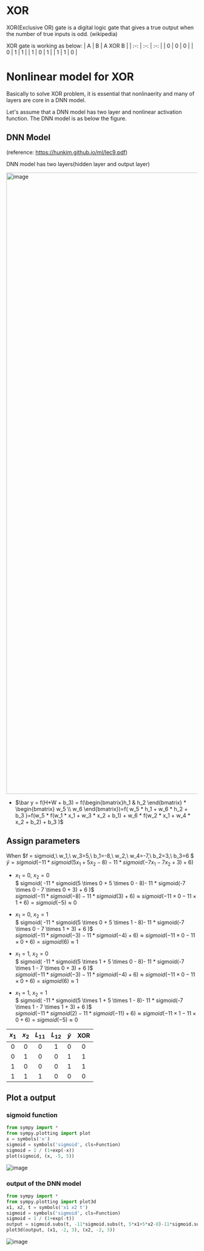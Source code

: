 
# XOR

XOR(Exclusive OR) gate is a digital logic gate that gives a true output when the number of true inputs is odd. (wikipedia)

XOR gate is working as below:
| A | B | A XOR B |
| :-: | :-: | :-: |
| 0 | 0 | 0 |
| 0 | 1 | 1 |
| 1 | 0 | 1 |
| 1 | 1 | 0 |

# Nonlinear model for XOR
Basically to solve XOR problem, it is essential that nonlinaerity and many of layers are core in a DNN model.

Let's assume that a DNN model has two layer and nonlinear activation function.
The DNN model is as below the figure.

## DNN Model
(reference: https://hunkim.github.io/ml/lec9.pdf)

DNN model has two layers(hidden layer and output layer)

<img width="1633" alt="image" src="https://user-images.githubusercontent.com/93747285/140840664-b8010a80-70a9-4ee8-abd5-d81bfd1b7e79.png">

- $\bar y = f(H*W + b_3) = f(\begin{bmatrix}h_1 & h_2 \end{bmatrix} * \begin{bmatrix} w_5 \\ w_6 \end{bmatrix})=f( w_5 * h_1 + w_6 * h_2 + b_3 )=f(w_5 * f(w_1 * x_1 + w_3 * x_2 + b_1) + w_6 * f(w_2 * x_1 + w_4 * x_2 + b_2) + b_3 )$

## Assign parameters
When $f = sigmoid,\ w_1,\ w_3=5,\ b_1=-8,\ w_2,\ w_4=-7,\ b_2=3,\ b_3=6 $ \
$\bar y = sigmoid(-11 * sigmoid(5x_1+5x_2-8)-11*sigmoid(-7x_1-7x_2+3)+6)$

- $x_1=0,\ x_2=0$ \
$ sigmoid( -11 * sigmoid(5 \times 0 + 5 \times 0 - 8)- 11 * sigmoid(-7 \times 0 - 7 \times 0 + 3) + 6 )$ \
$sigmoid(-11 * sigmoid(-8)- 11 * sigmoid(3)+6) \approx sigmoid(-11 \times 0 - 11 \times 1 + 6) = sigmoid(-5) \approx 0$

- $x_1=0,\ x_2=1$ \
$ sigmoid( -11 * sigmoid(5 \times 0 + 5 \times 1 - 8)- 11 * sigmoid(-7 \times 0 - 7 \times 1 + 3) + 6 )$ \
$sigmoid(-11 * sigmoid(-3)- 11 * sigmoid(-4) + 6) \approx sigmoid(-11 \times 0 - 11 \times 0 + 6) = sigmoid(6) \approx 1$

- $x_1=1,\ x_2=0$ \
$ sigmoid( -11 * sigmoid(5 \times 1 + 5 \times 0 - 8)- 11 * sigmoid(-7 \times 1 - 7 \times 0 + 3) + 6 )$ \
$sigmoid(-11 * sigmoid(-3)- 11 * sigmoid(-4) + 6) \approx sigmoid(-11 \times 0 - 11 \times 0 + 6) = sigmoid(6) \approx 1$

- $x_1=1,\ x_2=1$ \
$ sigmoid( -11 * sigmoid(5 \times 1 + 5 \times 1 - 8)- 11 * sigmoid(-7 \times 1 - 7 \times 1 + 3) + 6 )$ \
$sigmoid(-11 * sigmoid(2)- 11 * sigmoid(-11) + 6) \approx sigmoid(-11 \times 1 - 11 \times 0 + 6) = sigmoid(-5) \approx 0$ 

| $x_{1}$ | $x_{2}$ | $L_{11}$ | $L_{12}$ | $\bar y$ | XOR |
| :-: | :-: | :-: | :-: | :-: | :-: |
| 0 | 0 | 0 | 1 | 0 | 0 |
| 0 | 1 | 0 | 0 | 1 | 1 |
| 1 | 0 | 0 | 0 | 1 | 1 |
| 1 | 1 | 1 | 0 | 0 | 0 |

## Plot a output
### sigmoid function
```python
from sympy import *
from sympy.plotting import plot
x = symbols('x')
sigmoid = symbols('sigmoid', cls=Function)
sigmoid = 1 / (1+exp(-x))
plot(sigmoid, (x, -5, 5))
```
![image](https://user-images.githubusercontent.com/93747285/140710128-13b7b2c0-3fdf-4798-a672-d215e6d6a8f2.png)

### output of the DNN model
```python
from sympy import *
from sympy.plotting import plot3d
x1, x2, t = symbols('x1 x2 t')
sigmoid = symbols('sigmoid', cls=Function)
sigmoid = 1 / (1+exp(-t))
output = sigmoid.subs(t, -11*sigmoid.subs(t, 5*x1+5*x2-8)-11*sigmoid.subs(t, -7*x1-7*x2+3)+6)
plot3d(output, (x1, -2, 3), (x2, -2, 3))
```
![image](https://user-images.githubusercontent.com/93747285/140711805-33df7fe8-e976-4127-84da-e1cfda231b07.png)


